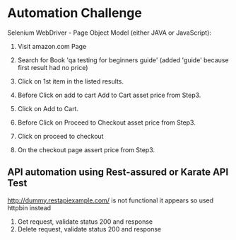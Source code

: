 # Automation Challenge

Selenium WebDriver - Page Object Model (either JAVA or JavaScript):

1. Visit amazon.com Page
2. Search for Book 'qa testing for beginners guide' (added 'guide' because first result had no price)
3. Click on 1st item in the listed results.
 
4. Before Click on add to cart Add to Cart asset price from Step3. 
5. Click on Add to Cart.

6. Before Click on Proceed to Checkout asset price from Step3.
7. Click on proceed to checkout

8. On the checkout page assert price from Step3.


## API automation using Rest-assured or Karate API Test

http://dummy.restapiexample.com/ is not functional it appears so used httpbin instead

1. Get request, validate status 200 and response
2. Delete request, validate status 200 and response 
